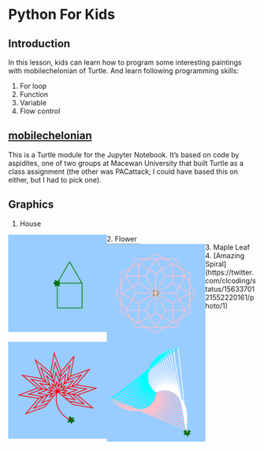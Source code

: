 # Python For Kids
## Introduction
In this lesson, kids can learn how to program some interesting paintings with mobilechelonian of Turtle.
And learn following programming skills:<br>
1. For loop
2. Function
3. Variable
4. Flow control
## [mobilechelonian](https://pypi.org/project/mobilechelonian/)
This is a Turtle module for the Jupyter Notebook. It’s based on code by aspidites, one of two groups at Macewan University that built Turtle as a class assignment (the other was PACattack; I could have based this on either, but I had to pick one).
## Graphics
1. House<br>
<img src="imgs/house.png" style= float:left width=200 length=200>
2. Flower<br>
<img src="imgs/flower.png" style= float:left width=200 length=200>
3. Maple Leaf<br>
<img src="imgs/maple_leaf.png" style= float:left width=200 length=200>
4. [Amazing Spiral](https://twitter.com/clcoding/status/1563370121552220161/photo/1)<br>
<img src="imgs/img.png" style= float:left width=200 length=200>